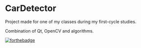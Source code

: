 # CarDetector 
Project made for one of my classes during my first-cycle studies.

Combination of Qt, OpenCV and algorithms.

[![forthebadge](https://forthebadge.com/images/badges/made-with-crayons.svg)](https://forthebadge.com)
